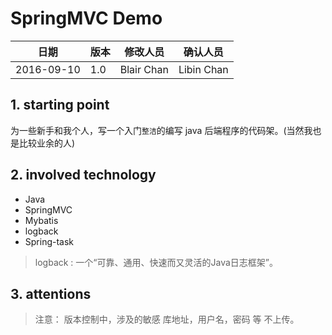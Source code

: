 # SpringMVC Demo

|日期|版本|修改人员|确认人员|
|--------|-------|---------|--------|
2016-09-10 | 1.0 | Blair Chan | Libin Chan


## 1. starting point

为一些新手和我个人，写一个入门`整洁`的编写 java 后端程序的代码架。(当然我也是比较业余的人)
 
## 2. involved technology

 - Java
 - SpringMVC
 - Mybatis
 - logback
 - Spring-task

> logback : 一个“可靠、通用、快速而又灵活的Java日志框架”。

## 3. attentions

> 注意： 版本控制中，涉及的敏感 库地址，用户名，密码 等 不上传。


